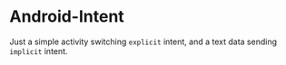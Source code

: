 # Android-Intent
Just a simple activity switching `explicit` intent, and a text data sending `implicit` intent. 
